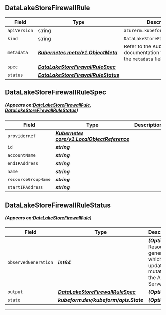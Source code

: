 ## DataLakeStoreFirewallRule
| Field | Type | Description |
| ------ | ----- | ----------- |
| `apiVersion` | string | `azurerm.kubeform.com/v1alpha1` |
|    `kind` | string | `DataLakeStoreFirewallRule` |
| `metadata` | ***[Kubernetes meta/v1.ObjectMeta](https://kubernetes.io/docs/reference/generated/kubernetes-api/v1.13/#objectmeta-v1-meta)***|Refer to the Kubernetes API documentation for the fields of the `metadata` field.|
| `spec` | ***[DataLakeStoreFirewallRuleSpec](#DataLakeStoreFirewallRuleSpec)***||
| `status` | ***[DataLakeStoreFirewallRuleStatus](#DataLakeStoreFirewallRuleStatus)***||
## DataLakeStoreFirewallRuleSpec
##### (Appears on:[DataLakeStoreFirewallRule](#DataLakeStoreFirewallRule), [DataLakeStoreFirewallRuleStatus](#DataLakeStoreFirewallRuleStatus))
| Field | Type | Description |
| ------ | ----- | ----------- |
| `providerRef` | ***[Kubernetes core/v1.LocalObjectReference](https://kubernetes.io/docs/reference/generated/kubernetes-api/v1.13/#localobjectreference-v1-core)***||
| `id` | ***string***||
| `accountName` | ***string***||
| `endIPAddress` | ***string***||
| `name` | ***string***||
| `resourceGroupName` | ***string***||
| `startIPAddress` | ***string***||
## DataLakeStoreFirewallRuleStatus
##### (Appears on:[DataLakeStoreFirewallRule](#DataLakeStoreFirewallRule))
| Field | Type | Description |
| ------ | ----- | ----------- |
| `observedGeneration` | ***int64***| ***(Optional)*** Resource generation, which is updated on mutation by the API Server.|
| `output` | ***[DataLakeStoreFirewallRuleSpec](#DataLakeStoreFirewallRuleSpec)***| ***(Optional)*** |
| `state` | ***kubeform.dev/kubeform/apis.State***| ***(Optional)*** |
---
